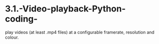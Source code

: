 # 3.1.-Video-playback-Python-coding-
play videos (at least .mp4 files) at a configurable framerate, resolution and colour.
